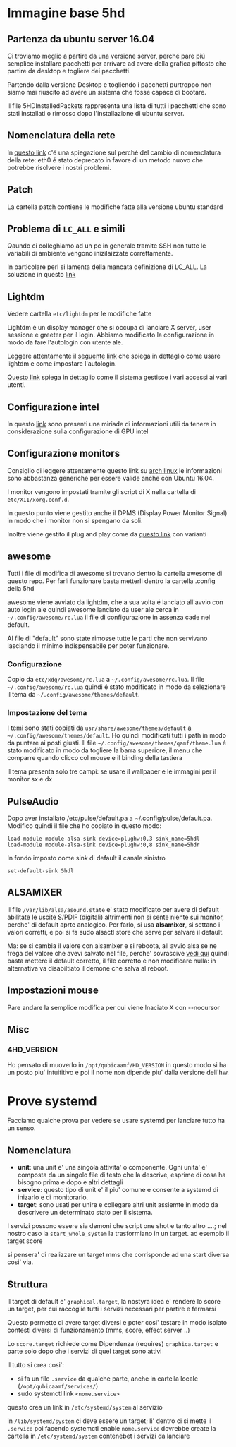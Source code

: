 # Immagine base 5hd
## Partenza da ubuntu server 16.04

Ci troviamo meglio a partire da una versione server, perch&eacute; pare pi&uacute; semplice
installare pacchetti per arrivare ad avere della grafica pittosto che partire da desktop e togliere dei pacchetti.

Partendo dalla versione Desktop e togliendo i pacchetti purtroppo non siamo mai riuscito ad avere un sistema che fosse capace di bootare.

Il file 5HDInstalledPackets rappresenta una lista di tutti i pacchetti che sono stati installati o rimosso dopo l'installazione 
di ubuntu server.

## Nomenclatura della rete
In [questo link](http://askubuntu.com/questions/689070/network-interface-name-changes-after-update-to-15-10-udev-changes) c'&eacute;
una spiegazione sul perch&eacute; del cambio di nomenclatura della rete: eth0 &eacute; stato deprecato in favore
di un metodo nuovo che potrebbe risolvere i nostri problemi. 

## Patch
La cartella patch contiene le modifiche fatte alla versione ubuntu standard

## Problema di `LC_ALL` e simili
Qaundo ci colleghiamo ad un pc in generale tramite SSH non tutte le variabili di ambiente vengono
inizilaizzate correttamente.

In particolare perl si lamenta della mancata definizione di LC_ALL. La soluzione in questo [link](http://ubuntuforums.org/showthread.php?t=2268614)

## Lightdm
Vedere cartella `etc/lightdm` per le modifiche fatte

Lightdm &eacute; un display manager che si occupa di lanciare X server, user sessione e greeter per il login. 
Abbiamo modificato la configurazione in modo da fare l'autologin con utente ale.

Leggere attentamente il [seguente link](https://wiki.archlinux.org/index.php/LightDM) che spiega in dettaglio come usare lightdm
e come impostare l'autologin.

[Questo link](https://wiki.archlinux.org/index.php/PAM) spiega in dettaglio come il sistema gestisce i vari accessi ai vari utenti.

## Configurazione intel
In questo [link](https://wiki.archlinux.org/index.php/intel_graphics) sono presenti una miriade di informazioni utili
da tenere in considerazione sulla configurazione di GPU intel

## Configurazione monitors
Consiglio di leggere attentamente questo link su [arch linux](https://wiki.archlinux.org/index.php/multihead)
le informazioni sono abbastanza generiche per essere valide anche con Ubuntu 16.04.

I monitor vengono impostati tramite gli script di X nella cartella di `etc/X11/xorg.conf.d`.

In questo punto viene gestito anche il DPMS (Display Power Monitor Signal) in modo che i monitor non si spengano da soli.

Inoltre viene gestito il plug and play come da [questo link](https://github.com/codingtony/udev-monitor-hotplug) con varianti
 
## awesome
Tutti i file di modifica di awesome si trovano dentro la cartella awesome di questo repo. Per farli funzionare basta 
metterli dentro la cartella .config della 5hd

awesome viene avviato da lightdm, che a sua volta &eacute; lanciato all'avvio con auto login ale
quindi awesome lanciato da user ale cerca in `~/.config/awesome/rc.lua` il file di configurazione in assenza cade nel default.

Al file di "default" sono state rimosse tutte le parti che non servivano lasciando il minimo indispensabile per poter funzionare.

### Configurazione
Copio da `etc/xdg/awesome/rc.lua` a `~/.config/awesome/rc.lua`. Il file `~/.config/awesome/rc.lua`
quindi &eacute; stato modificato in modo da selezionare il tema da `~/.config/awesome/themes/default`.

### Impostazione del tema
I temi sono stati copiati da `usr/share/awesome/themes/default` a `~/.config/awesome/themes/default`.
Ho quindi modificati tutti i path in modo da puntare ai posti giusti.
Il file `~/.config/awesome/themes/qamf/theme.lua` &eacute; stato modificato in modo da togliere la barra superiore,
il menu che comparre quando clicco col mouse e il binding della tastiera

Il tema presenta solo tre campi: se usare il wallpaper e le immagini per il monitor sx e dx

## PulseAudio
Dopo aver installato /etc/pulse/default.pa a ~/.config/pulse/default.pa. Modifico quindi il file che ho copiato in questo modo:

    load-module module-alsa-sink device=plughw:0,3 sink_name=5hdl
    load-module module-alsa-sink device=plughw:0,8 sink_name=5hdr

In fondo imposto come sink di default il canale sinistro

    set-default-sink 5hdl

## ALSAMIXER
Il file `/var/lib/alsa/asound.state` e' stato modificato per avere di default abilitate le uscite S/PDIF (digitali)
altrimenti non si sente niente sui monitor, perche' di default aprte analogico.
Per farlo, si usa **alsamixer**, si settano i valori corretti, e poi si fa 
sudo alsactl store che serve per salvare il default.

Ma: se si cambia il valore con alsamixer e si reboota, all avvio alsa se ne frega del valore che avevi salvato nel file,
perche' sovrascive [vedi qui](https://wiki.archlinux.org/index.php/Advanced_Linux_Sound_Architecture/Troubleshooting#Removing_old_ALSA_state_file_.28asound.state.29)
quindi basta mettere il default corretto, il file corretto e non modificare nulla: in alternativa va disabiltiato
il demone che salva al reboot.

## Impostazioni mouse
Pare andare la semplice modifica per cui viene lnaciato X con --nocursor

## Misc
### 4HD_VERSION
Ho pensato di muoverlo in `/opt/qubicaamf/HD_VERSION`
in questo modo si ha un posto piu' intuititivo e poi il nome non dipende piu' dalla versione dell'hw.

# Prove systemd 
Facciamo qualche prova per vedere se usare systemd per lanciare tutto ha un senso.

## Nomenclatura

+ **unit**: una unit e' una singola attivita' o componente. Ogni unita' e' composta da un singolo file 
di testo che la descrive, esprime di cosa ha bisogno prima e dopo e altri dettagli
+ **service**: questo tipo di unit e' il piu' comune e consente a systemd di inizarlo e di monitorarlo.
+ **target**: sono usati per unire e collegare altri unit assiemte in modo da descrivere un determinato stato per il 
sistema.

I servizi possono essere sia demoni che script one shot e tanto altro ....; nel nostro caso la `start_whole_system` la trasformiano
in un target. ad esempio il target score

si pensera' di realizzare un target mms che corrisponde ad una start diversa cosi' via.

## Struttura
Il target di default e' `graphical.target`, la nostyra idea e' rendere lo score un target,
per cui raccoglie tutti i servizi necessari per partire e fermarsi

Questo permette di avere target diversi e poter cosi' testare in modo isolato contesti diversi di funzionamento (mms, score, effect server ..)

Lo `score.target` richiede come Dipendenza (requires) `graphica.target` e parte solo dopo che i servizi di quel target sono attivi

Il tutto si crea cosi':

+ si fa un file `.service` da qualche parte, anche in cartella locale (`/opt/qubicaamf/services/`)
+ sudo systemctl link `<nome.service>`

questo crea un link in `/etc/systemd/system` al servizio

in `/lib/systemd/system` ci deve essere un target; li' dentro ci si mette il `.service`
poi facendo systemctl enable `nome.service` dovrebbe create la cartella in `/etc/systemd/system` contenebet i servizi da lanciare 
